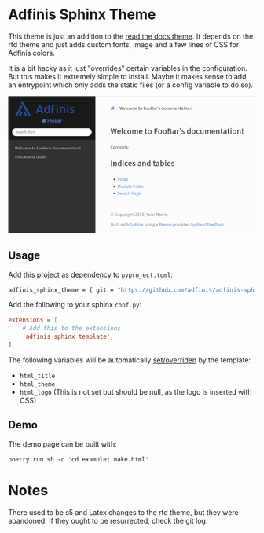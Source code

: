 # Adfinis Sphinx Theme

This theme is just an addition to the [read the docs theme](https://sphinx-rtd-theme.readthedocs.io/).
It depends on the rtd theme and just adds custom fonts, image and a few lines of CSS for Adfinis colors.

It is a bit hacky as it just "overrides" certain variables in the configuration.
But this makes it extremely simple to install.
Maybe it makes sense to add an entrypoint which only adds the static files (or a config variable to do so).

![Adfinis Sphinx Theme Example](./example/index.png)

## Usage

Add this project as dependency to `pyproject.toml`:
```bash
adfinis_sphinx_theme = { git = "https://github.com/adfinis/adfinis-sphinx-template.git", branch = "master" }
```

Add the following to your sphinx `conf.py`:

```ini
extensions = [
    # Add this to the extensions
    'adfinis_sphinx_template',
]
```

The following variables will be automatically [set/overriden](adfinis_sphinx_theme/__init__.py) by the template:
- `html_title`
- `html_theme`
- `html_logo` (This is not set but should be null, as the logo is inserted with CSS)

## Demo

The demo page can be built with:

    poetry run sh -c 'cd example; make html'

# Notes

There used to be s5 and Latex changes to the rtd theme, but they were abandoned.
If they ought to be resurrected, check the git log.
